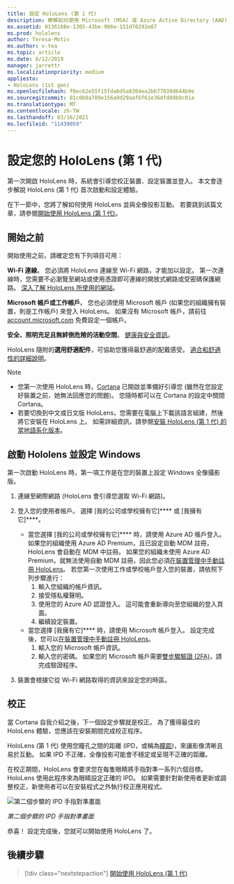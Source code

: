```yaml
---
title: 設定 HoloLens (第 1 代)
description: 瞭解如何使用 Microsoft (MSA) 或 Azure Active Directory (AAD) 帳戶，在 Wi-Fi 網路上首次設定 HoloLens (第 1 代)。
ms.assetid: 0136188e-1305-43be-906e-151d70292e87
ms.prod: hololens
author: Teresa-Motiv
ms.author: v-tea
ms.topic: article
ms.date: 8/12/2019
manager: jarrettr
ms.localizationpriority: medium
appliesto:
- HoloLens (1st gen)
ms.openlocfilehash: f0ec62e55f15fda6d5a8304ea2bb77039d644b9e
ms.sourcegitcommit: 01c0b0a789e156a9d29aaf6f61e36dfd09b8c01a
ms.translationtype: MT
ms.contentlocale: zh-TW
ms.lasthandoff: 03/16/2021
ms.locfileid: "11439059"
---
```

# <a name="set-up-your-hololens-1st-gen"></a>設定您的 HoloLens (第 1 代)

第一次開啟 HoloLens 時，系統會引導您校正裝置、設定裝置並登入。  本文會逐步解說 HoloLens (第 1 代) 首次啟動和設定體驗。

在下一節中，您將了解如何使用 HoloLens 並與全像投影互動。 若要跳到該篇文章，請參閱[開始使用 HoloLens (第 1 代)](hololens1-basic-usage.md)。

## <a name="before-you-start"></a>開始之前

開始使用之前，請確定您有下列項目可用：

**Wi-Fi 連線**。 您必須將 HoloLens 連線至 Wi-Fi 網路，才能加以設定。 第一次連線時，您需要不必瀏覽至網站或使用憑證即可連線的開放式網路或受密碼保護網路。 [深入了解 HoloLens 所使用的網站](hololens-offline.md)。

**Microsoft 帳戶或工作帳戶**。 您也必須使用 Microsoft 帳戶 (如果您的組織擁有裝置，則是工作帳戶) 來登入 HoloLens。 如果沒有 Microsoft 帳戶，請前往 [account.microsoft.com](https://account.microsoft.com) 免費設定一個帳戶。

**安全、照明充足且無絆倒危險的活動空間**。 [健康與安全資訊](https://go.microsoft.com/fwlink/p/?LinkId=746661)。

HoloLens 隨附的**選用舒適配件**，可協助您獲得最舒適的配戴感受。 [適合和舒適性的詳細說明](https://support.microsoft.com/help/12632/hololens-fit-your-hololens)。

> [!NOTE]
>  
> - 您第一次使用 HoloLens 時，[Cortana](hololens-cortana.md) 已開啟並準備好引導您 (雖然在您設定好裝置之前，她無法回應您的問題)。 您隨時都可以在 Cortana 的設定中關閉 Cortana。
> - 若要切換到中文或日文版 HoloLens，您需要在電腦上下載該語言組建，然後將它安裝在 HoloLens 上。 如需詳細資訊，請參閱[安裝 HoloLens (第 1 代) 的當地語系化版本](hololens1-install-localized.md)。

## <a name="start-your-hololens-and-set-up-windows"></a>啟動 Hololens 並設定 Windows

第一次啟動 HoloLens 時，第一項工作是在您的裝置上設定 Windows 全像攝影版。

1. 連線至網際網路 (HoloLens 會引導您選取 Wi-Fi 網路)。

1. 登入您的使用者帳戶。 選擇 [我的公司或學校擁有它]**** 或 [我擁有它]****。
    - 當您選擇 [我的公司或學校擁有它]**** 時，請使用 Azure AD 帳戶登入。 如果您的組織使用 Azure AD Premium，且已設定自動 MDM 註冊，HoloLens 會自動在 MDM 中註冊。 如果您的組織未使用 Azure AD Premium，就無法使用自動 MDM 註冊，因此您必須[在裝置管理中手動註冊 HoloLens](hololens-enroll-mdm.md#different-ways-to-enroll)。 若您第一次使用工作或學校帳戶登入您的裝置，請依照下列步驟進行：
        1. 輸入您組織的帳戶資訊。
        1. 接受隱私權聲明。
        1. 使用您的 Azure AD 認證登入。 這可能會重新導向至您組織的登入頁面。
        1. 繼續設定裝置。
    - 當您選擇 [我擁有它]**** 時，請使用 Microsoft 帳戶登入。 設定完成後，您可以[在裝置管理中手動註冊 HoloLens](hololens-enroll-mdm.md#different-ways-to-enroll)。
        1. 輸入您的 Microsoft 帳戶資訊。
        1. 輸入您的密碼。 如果您的 Microsoft 帳戶需要[雙步驟驗證 (2FA)](https://blogs.technet.microsoft.com/microsoft_blog/2013/04/17/microsoft-account-gets-more-secure/)，請完成驗證程序。

1. 裝置會根據它從 Wi-Fi 網路取得的資訊來設定您的時區。

## <a name="calibration"></a>校正

當 Cortana 自我介紹之後，下一個設定步驟就是校正。 為了獲得最佳的 HoloLens 體驗，您應該在安裝期間完成校正程序。

HoloLens (第 1 代) 使用您瞳孔之間的距離 (IPD，或稱為[瞳距](https://en.wikipedia.org/wiki/Interpupillary_distance))，來讓影像清晰且易於互動。 如果 IPD 不正確，全像投影可能會不穩定或呈現不正確的距離。

在校正期間，HoloLens 會要求您在每隻眼睛將手指對準一系列六個目標。 HoloLens 使用此程序來為眼睛設定正確的 IPD。 如果需要針對新使用者更新或調整校正，新使用者可以在安裝程式之外執行校正應用程式。

![第二個步驟的 IPD 手指對準畫面](./images/ipd-finger-alignment-300px.jpg)

*第二個步驟的 IPD 手指對準畫面*

恭喜！ 設定完成後，您就可以開始使用 HoloLens 了。

## <a name="next-steps"></a>後續步驟

> [!div class="nextstepaction"]
> [開始使用 HoloLens (第 1 代)](hololens1-basic-usage.md)
